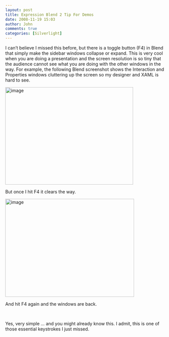 ```yaml
---
layout: post
title: Expression Blend 2 Tip For Demos
date: 2008-11-19 15:03
author: John
comments: true
categories: [Silverlight]
---
```

<p>I can’t believe I missed this before, but there is a toggle button (F4) in Blend that simply make the sidebar windows collapse or expand. This is very cool when you are doing a presentation and the screen resolution is so tiny that the audience cannot see what you are doing with the other windows in the way. For example, the following Blend screenshot shows the Interaction and Properties windows cluttering up the screen so my designer and XAML is hard to see.</p>  <p><a href="/wp-content/uploads/files/media/image/WindowsLiveWriter/ExpressionBlend2TipForDemos_D3AF/image_2.png"><img title="image" style="border-right: 0px; border-top: 0px; display: inline; border-left: 0px; border-bottom: 0px" height="308" alt="image" src="/wp-content/uploads/files/media/image/WindowsLiveWriter/ExpressionBlend2TipForDemos_D3AF/image_thumb.png" width="404" border="0" /></a> </p>  <p>But once I hit F4 it clears the way.</p>  <p><a href="/wp-content/uploads/files/media/image/WindowsLiveWriter/ExpressionBlend2TipForDemos_D3AF/image_4.png"><img title="image" style="border-right: 0px; border-top: 0px; display: inline; border-left: 0px; border-bottom: 0px" height="310" alt="image" src="/wp-content/uploads/files/media/image/WindowsLiveWriter/ExpressionBlend2TipForDemos_D3AF/image_thumb_1.png" width="407" border="0" /></a> </p>  <p>And hit F4 again and the windows are back.</p>  <p>&#160;</p>  <p>Yes, very simple … and you might already know this. I admit, this is one of those essential keystrokes I just missed. </p>

